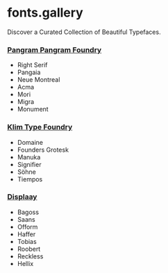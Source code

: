 # fonts.gallery
Discover a Curated Collection of Beautiful Typefaces.

### [Pangram Pangram Foundry](https://pangrampangram.com/)
- Right Serif
- Pangaia
- Neue Montreal
- Acma
- Mori
- Migra
- Monument

### [Klim Type Foundry](https://klim.co.nz/)
- Domaine
- Founders Grotesk
- Manuka
- Signifier
- Söhne
- Tiempos

### [Displaay](https://displaay.net/)
- Bagoss
- Saans
- Ofform
- Haffer
- Tobias
- Roobert
- Reckless
- Hellix

  

